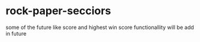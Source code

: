 # rock-paper-secciors
some of the future like score and highest win score functionallity  will be add in future
